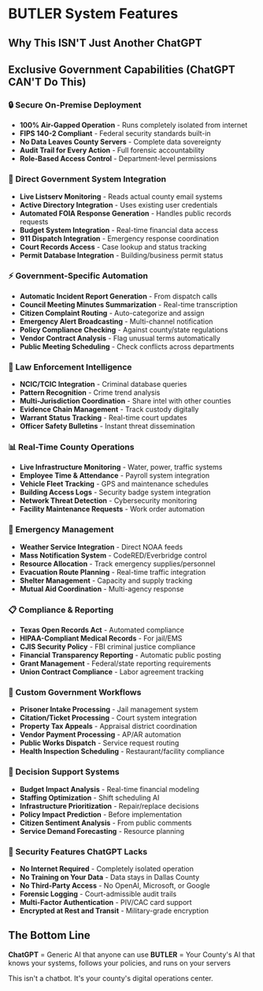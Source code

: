 # BUTLER System Features
## Why This ISN'T Just Another ChatGPT

## Exclusive Government Capabilities (ChatGPT CAN'T Do This)

### 🔒 Secure On-Premise Deployment
- **100% Air-Gapped Operation** - Runs completely isolated from internet
- **FIPS 140-2 Compliant** - Federal security standards built-in
- **No Data Leaves County Servers** - Complete data sovereignty
- **Audit Trail for Every Action** - Full forensic accountability
- **Role-Based Access Control** - Department-level permissions

### 📧 Direct Government System Integration
- **Live Listserv Monitoring** - Reads actual county email systems
- **Active Directory Integration** - Uses existing user credentials
- **Automated FOIA Response Generation** - Handles public records requests
- **Budget System Integration** - Real-time financial data access
- **911 Dispatch Integration** - Emergency response coordination
- **Court Records Access** - Case lookup and status tracking
- **Permit Database Integration** - Building/business permit status

### ⚡ Government-Specific Automation
- **Automatic Incident Report Generation** - From dispatch calls
- **Council Meeting Minutes Summarization** - Real-time transcription
- **Citizen Complaint Routing** - Auto-categorize and assign
- **Emergency Alert Broadcasting** - Multi-channel notification
- **Policy Compliance Checking** - Against county/state regulations
- **Vendor Contract Analysis** - Flag unusual terms automatically
- **Public Meeting Scheduling** - Check conflicts across departments

### 🎯 Law Enforcement Intelligence
- **NCIC/TCIC Integration** - Criminal database queries
- **Pattern Recognition** - Crime trend analysis
- **Multi-Jurisdiction Coordination** - Share intel with other counties
- **Evidence Chain Management** - Track custody digitally
- **Warrant Status Tracking** - Real-time court updates
- **Officer Safety Bulletins** - Instant threat dissemination

### 📊 Real-Time County Operations
- **Live Infrastructure Monitoring** - Water, power, traffic systems
- **Employee Time & Attendance** - Payroll system integration
- **Vehicle Fleet Tracking** - GPS and maintenance schedules
- **Building Access Logs** - Security badge system integration
- **Network Threat Detection** - Cybersecurity monitoring
- **Facility Maintenance Requests** - Work order automation

### 🚨 Emergency Management
- **Weather Service Integration** - Direct NOAA feeds
- **Mass Notification System** - CodeRED/Everbridge control
- **Resource Allocation** - Track emergency supplies/personnel
- **Evacuation Route Planning** - Real-time traffic integration
- **Shelter Management** - Capacity and supply tracking
- **Mutual Aid Coordination** - Multi-agency response

### 📋 Compliance & Reporting
- **Texas Open Records Act** - Automated compliance
- **HIPAA-Compliant Medical Records** - For jail/EMS
- **CJIS Security Policy** - FBI criminal justice compliance
- **Financial Transparency Reporting** - Automatic public posting
- **Grant Management** - Federal/state reporting requirements
- **Union Contract Compliance** - Labor agreement tracking

### 🤖 Custom Government Workflows
- **Prisoner Intake Processing** - Jail management system
- **Citation/Ticket Processing** - Court system integration
- **Property Tax Appeals** - Appraisal district coordination
- **Vendor Payment Processing** - AP/AR automation
- **Public Works Dispatch** - Service request routing
- **Health Inspection Scheduling** - Restaurant/facility compliance

### 💼 Decision Support Systems
- **Budget Impact Analysis** - Real-time financial modeling
- **Staffing Optimization** - Shift scheduling AI
- **Infrastructure Prioritization** - Repair/replace decisions
- **Policy Impact Prediction** - Before implementation
- **Citizen Sentiment Analysis** - From public comments
- **Service Demand Forecasting** - Resource planning

### 🔐 Security Features ChatGPT Lacks
- **No Internet Required** - Completely isolated operation
- **No Training on Your Data** - Data stays in Dallas County
- **No Third-Party Access** - No OpenAI, Microsoft, or Google
- **Forensic Logging** - Court-admissible audit trails
- **Multi-Factor Authentication** - PIV/CAC card support
- **Encrypted at Rest and Transit** - Military-grade encryption

## The Bottom Line
**ChatGPT** = Generic AI that anyone can use
**BUTLER** = Your County's AI that knows your systems, follows your policies, and runs on your servers

This isn't a chatbot. It's your county's digital operations center.